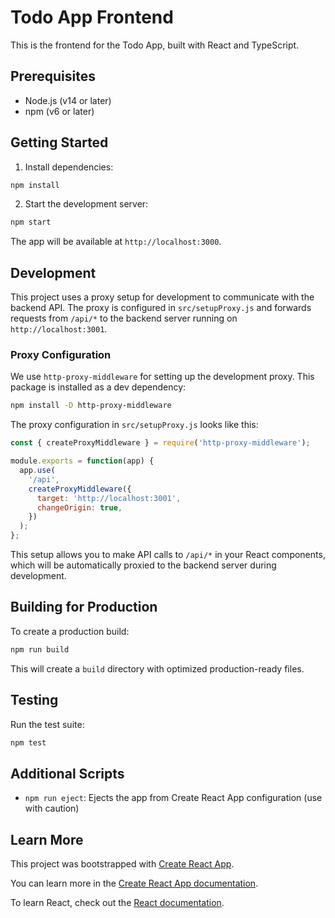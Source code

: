 # Todo App Frontend

This is the frontend for the Todo App, built with React and TypeScript.

## Prerequisites

- Node.js (v14 or later)
- npm (v6 or later)

## Getting Started

1. Install dependencies:

```bash
npm install
```

2. Start the development server:

```bash
npm start
```

The app will be available at `http://localhost:3000`.

## Development

This project uses a proxy setup for development to communicate with the backend API. The proxy is configured in `src/setupProxy.js` and forwards requests from `/api/*` to the backend server running on `http://localhost:3001`.

### Proxy Configuration

We use `http-proxy-middleware` for setting up the development proxy. This package is installed as a dev dependency:

```bash
npm install -D http-proxy-middleware
```

The proxy configuration in `src/setupProxy.js` looks like this:

```javascript
const { createProxyMiddleware } = require('http-proxy-middleware');

module.exports = function(app) {
  app.use(
    '/api',
    createProxyMiddleware({
      target: 'http://localhost:3001',
      changeOrigin: true,
    })
  );
};
```

This setup allows you to make API calls to `/api/*` in your React components, which will be automatically proxied to the backend server during development.

## Building for Production

To create a production build:

```bash
npm run build
```

This will create a `build` directory with optimized production-ready files.

## Testing

Run the test suite:

```bash
npm test
```

## Additional Scripts

- `npm run eject`: Ejects the app from Create React App configuration (use with caution)

## Learn More

This project was bootstrapped with [Create React App](https://github.com/facebook/create-react-app).

You can learn more in the [Create React App documentation](https://facebook.github.io/create-react-app/docs/getting-started).

To learn React, check out the [React documentation](https://reactjs.org/).
